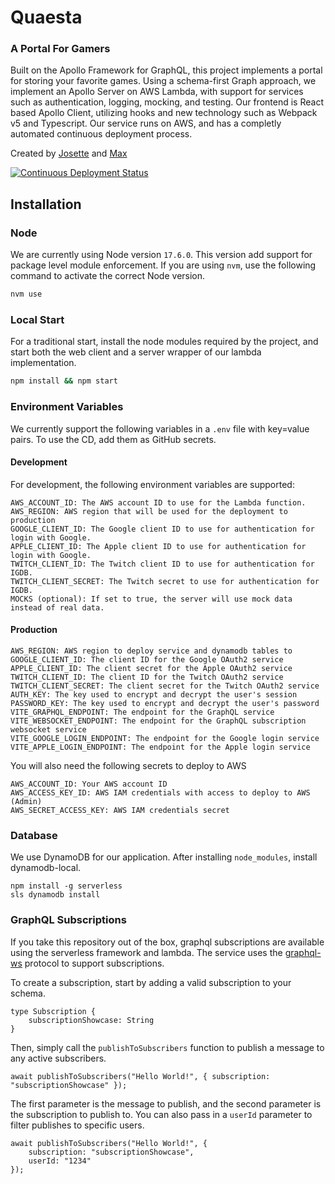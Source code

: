 # Quaesta

### A Portal For Gamers

Built on the Apollo Framework for GraphQL, this project implements a portal for storing your favorite games. Using a schema-first Graph approach, we implement an Apollo Server on AWS Lambda, with support for services such as authentication, logging, mocking, and testing. Our frontend is React based Apollo Client, utilizing hooks and new technology such as Webpack v5 and Typescript. Our service runs on AWS, and has a completly automated continuous deployment process.

Created by [Josette](https://github.com/jhgrins) and [Max](https://github.com/mrosoff)

[![Continuous Deployment Status](https://github.com/jhgrins/Quaesta/actions/workflows/deploy.yml/badge.svg)](https://github.com/jhgrins/Quaesta/actions/workflows/deploy.yml)

## Installation

### Node

We are currently using Node version `17.6.0`. This version add support for package level module enforcement. If you are using `nvm`, use the following command to activate the correct Node version.

```bash
nvm use
```

### Local Start

For a traditional start, install the node modules required by the project, and start both the web client and a server wrapper of our lambda implementation.

```bash
npm install && npm start
```

### Environment Variables

We currently support the following variables in a `.env` file with key=value pairs. To use the CD, add them as GitHub secrets.

#### Development

For development, the following environment variables are supported:

```
AWS_ACCOUNT_ID: The AWS account ID to use for the Lambda function.
AWS_REGION: AWS region that will be used for the deployment to production
GOOGLE_CLIENT_ID: The Google client ID to use for authentication for login with Google.
APPLE_CLIENT_ID: The Apple client ID to use for authentication for login with Google.
TWITCH_CLIENT_ID: The Twitch client ID to use for authentication for IGDB.
TWITCH_CLIENT_SECRET: The Twitch secret to use for authentication for IGDB.
MOCKS (optional): If set to true, the server will use mock data instead of real data.
```

#### Production

```
AWS_REGION: AWS region to deploy service and dynamodb tables to
GOOGLE_CLIENT_ID: The client ID for the Google OAuth2 service
APPLE_CLIENT_ID: The client secret for the Apple OAuth2 service
TWITCH_CLIENT_ID: The client ID for the Twitch OAuth2 service
TWITCH_CLIENT_SECRET: The client secret for the Twitch OAuth2 service
AUTH_KEY: The key used to encrypt and decrypt the user's session
PASSWORD_KEY: The key used to encrypt and decrypt the user's password
VITE_GRAPHQL_ENDPOINT: The endpoint for the GraphQL service
VITE_WEBSOCKET_ENDPOINT: The endpoint for the GraphQL subscription websocket service
VITE_GOOGLE_LOGIN_ENDPOINT: The endpoint for the Google login service
VITE_APPLE_LOGIN_ENDPOINT: The endpoint for the Apple login service
```

You will also need the following secrets to deploy to AWS

```
AWS_ACCOUNT_ID: Your AWS account ID
AWS_ACCESS_KEY_ID: AWS IAM credentials with access to deploy to AWS (Admin)
AWS_SECRET_ACCESS_KEY: AWS IAM credentials secret
```

### Database

We use DynamoDB for our application. After installing `node_modules`, install dynamodb-local.

```
npm install -g serverless
sls dynamodb install
```

### GraphQL Subscriptions

If you take this repository out of the box, graphql subscriptions are available using the serverless framework and lambda.
The service uses the [graphql-ws](https://github.com/enisdenjo/graphql-ws/blob/master/PROTOCOL.md) protocol to support subscriptions.

To create a subscription, start by adding a valid subscription to your schema.

```
type Subscription {
    subscriptionShowcase: String
}
```

Then, simply call the `publishToSubscribers` function to publish a message to any active subscribers.

```
await publishToSubscribers("Hello World!", { subscription: "subscriptionShowcase" });
```

The first parameter is the message to publish, and the second parameter is the subscription to publish to. You 
can also pass in a `userId` parameter to filter publishes to specific users.

```
await publishToSubscribers("Hello World!", { 
    subscription: "subscriptionShowcase", 
    userId: "1234" 
});
```
